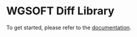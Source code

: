 # WGSOFT Diff Library

To get started, please refer to the [documentation].

[documentation]: https://docs.rs/wgdiff
